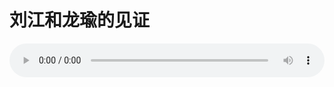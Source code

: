 # 刘江和龙瑜的见证

<audio style="width: 100%;" preload="false" controls controlslist="nodownload"><source src="http://file.simai.life/audio/mp3/old/12268.mp3" type="audio/mpeg">Your browser does not support the audio element.</audio>



